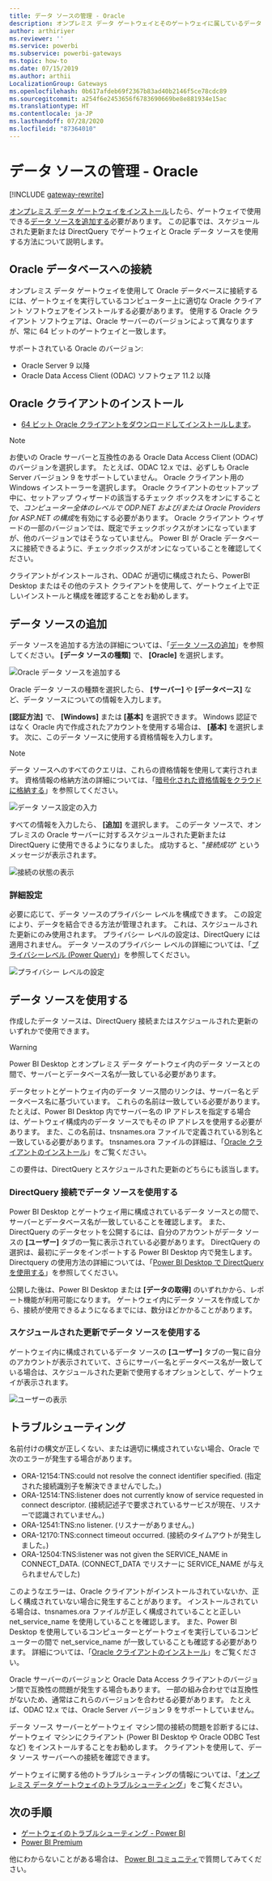 ```yaml
---
title: データ ソースの管理 - Oracle
description: オンプレミス データ ゲートウェイとそのゲートウェイに属しているデータ ソースを管理する方法。
author: arthiriyer
ms.reviewer: ''
ms.service: powerbi
ms.subservice: powerbi-gateways
ms.topic: how-to
ms.date: 07/15/2019
ms.author: arthii
LocalizationGroup: Gateways
ms.openlocfilehash: 0b617afdeb69f2367b83ad40b2146f5ce78cdc89
ms.sourcegitcommit: a254f6e2453656f6783690669be8e881934e15ac
ms.translationtype: HT
ms.contentlocale: ja-JP
ms.lasthandoff: 07/28/2020
ms.locfileid: "87364010"
---
```

# <a name="manage-your-data-source---oracle"></a>データ ソースの管理 - Oracle

[!INCLUDE [gateway-rewrite](../includes/gateway-rewrite.md)]

[オンプレミス データ ゲートウェイをインストール](/data-integration/gateway/service-gateway-install)したら、ゲートウェイで使用できる[データ ソースを追加する](service-gateway-data-sources.md#add-a-data-source)必要があります。 この記事では、スケジュールされた更新または DirectQuery でゲートウェイと Oracle データ ソースを使用する方法について説明します。

## <a name="connect-to-an-oracle-database"></a>Oracle データベースへの接続
オンプレミス データ ゲートウェイを使用して Oracle データベースに接続するには、ゲートウェイを実行しているコンピューター上に適切な Oracle クライアント ソフトウェアをインストールする必要があります。 使用する Oracle クライアント ソフトウェアは、Oracle サーバーのバージョンによって異なりますが、常に 64 ビットのゲートウェイと一致します。

サポートされている Oracle のバージョン: 
- Oracle Server 9 以降
- Oracle Data Access Client (ODAC) ソフトウェア 11.2 以降

## <a name="install-the-oracle-client"></a>Oracle クライアントのインストール
- [64 ビット Oracle クライアントをダウンロードしてインストールします](https://www.oracle.com/database/technologies/odac-downloads.html)。

> [!NOTE]
> お使いの Oracle サーバーと互換性のある Oracle Data Access Client (ODAC) のバージョンを選択します。 たとえば、ODAC 12.x では、必ずしも Oracle Server バージョン 9 をサポートしていません。
> Oracle クライアント用の Windows インストーラーを選択します。
> Oracle クライアントのセットアップ中に、セットアップ ウィザードの該当するチェック ボックスをオンにすることで、*コンピューター全体のレベルで ODP.NET および/または Oracle Providers for ASP.NET の構成*を有効にする必要があります。 Oracle クライアント ウィザードの一部のバージョンでは、既定でチェックボックスがオンになっていますが、他のバージョンではそうなっていません。 Power BI が Oracle データベースに接続できるように、チェックボックスがオンになっていることを確認してください。
 
クライアントがインストールされ、ODAC が適切に構成されたら、PowerBI Desktop またはその他のテスト クライアントを使用して、ゲートウェイ上で正しいインストールと構成を確認することをお勧めします。

## <a name="add-a-data-source"></a>データ ソースの追加

データ ソースを追加する方法の詳細については、「[データ ソースの追加](service-gateway-data-sources.md#add-a-data-source)」を参照してください。 **[データ ソースの種類]** で、 **[Oracle]** を選択します。

![Oracle データ ソースを追加する](media/service-gateway-onprem-manage-oracle/data-source-oracle.png)

Oracle データ ソースの種類を選択したら、 **[サーバー]** や **[データベース]** など、データ ソースについての情報を入力します。 

**[認証方法]** で、 **[Windows]** または **[基本]** を選択できます。 Windows 認証ではなく Oracle 内で作成されたアカウントを使用する場合は、 **[基本]** を選択します。 次に、このデータ ソースに使用する資格情報を入力します。

> [!NOTE]
> データ ソースへのすべてのクエリは、これらの資格情報を使用して実行されます。 資格情報の格納方法の詳細については、「[暗号化された資格情報をクラウドに格納する](service-gateway-data-sources.md#store-encrypted-credentials-in-the-cloud)」を参照してください。

![データ ソース設定の入力](media/service-gateway-onprem-manage-oracle/data-source-oracle2.png)

すべての情報を入力したら、 **[追加]** を選択します。 このデータ ソースで、オンプレミスの Oracle サーバーに対するスケジュールされた更新または DirectQuery に使用できるようになりました。 成功すると、"*接続成功*" というメッセージが表示されます。

![接続の状態の表示](media/service-gateway-onprem-manage-oracle/datasourcesettings4.png)

### <a name="advanced-settings"></a>詳細設定

必要に応じて、データ ソースのプライバシー レベルを構成できます。 この設定により、データを結合できる方法が管理されます。 これは、スケジュールされた更新にのみ使用されます。 プライバシー レベルの設定は、DirectQuery には適用されません。 データ ソースのプライバシー レベルの詳細については、「[プライバシーレベル (Power Query)](https://support.office.com/article/Privacy-levels-Power-Query-CC3EDE4D-359E-4B28-BC72-9BEE7900B540)」を参照してください。

![プライバシー レベルの設定](media/service-gateway-onprem-manage-oracle/datasourcesettings9.png)

## <a name="use-the-data-source"></a>データ ソースを使用する

作成したデータ ソースは、DirectQuery 接続またはスケジュールされた更新のいずれかで使用できます。

> [!WARNING]
> Power BI Desktop とオンプレミス データ ゲートウェイ内のデータ ソースとの間で、サーバーとデータベース名が一致している必要があります。

データセットとゲートウェイ内のデータ ソース間のリンクは、サーバー名とデータベース名に基づいています。 これらの名前は一致している必要があります。 たとえば、Power BI Desktop 内でサーバー名の IP アドレスを指定する場合は、ゲートウェイ構成内のデータ ソースでもその IP アドレスを使用する必要があります。 また、この名前は、tnsnames.ora ファイルで定義されている別名と一致している必要があります。 tnsnames.ora ファイルの詳細は、「[Oracle クライアントのインストール](#install-the-oracle-client)」をご覧ください。

この要件は、DirectQuery とスケジュールされた更新のどちらにも該当します。

### <a name="use-the-data-source-with-directquery-connections"></a>DirectQuery 接続でデータ ソースを使用する

Power BI Desktop とゲートウェイ用に構成されているデータ ソースとの間で、サーバーとデータベース名が一致していることを確認します。 また、DirectQuery のデータセットを公開するには、自分のアカウントがデータ ソースの **[ユーザー]** タブの一覧に表示されている必要があります。 DirectQuery の選択は、最初にデータをインポートする Power BI Desktop 内で発生します。 Directquery の使用方法の詳細については、「[Power BI Desktop で DirectQuery を使用する](desktop-use-directquery.md)」を参照してください。

公開した後は、Power BI Desktop または **[データの取得]** のいずれかから、レポート機能が利用可能になります。 ゲートウェイ内にデータ ソースを作成してから、接続が使用できるようになるまでには、数分ほどかかることがあります。

### <a name="use-the-data-source-with-scheduled-refresh"></a>スケジュールされた更新でデータ ソースを使用する

ゲートウェイ内に構成されているデータ ソースの **[ユーザー]** タブの一覧に自分のアカウントが表示されていて、さらにサーバー名とデータベース名が一致している場合は、スケジュールされた更新で使用するオプションとして、ゲートウェイが表示されます。

![ユーザーの表示](media/service-gateway-onprem-manage-oracle/powerbi-gateway-enterprise-schedule-refresh.png)

## <a name="troubleshooting"></a>トラブルシューティング

名前付けの構文が正しくない、または適切に構成されていない場合、Oracle で次のエラーが発生する場合があります。

* ORA-12154:TNS:could not resolve the connect identifier specified. (指定された接続識別子を解決できませんでした。)
* ORA-12514:TNS:listener does not currently know of service requested in connect descriptor. (接続記述子で要求されているサービスが現在、リスナーで認識されていません。)
* ORA-12541:TNS:no listener. (リスナーがありません。)
* ORA-12170:TNS:connect timeout occurred. (接続のタイムアウトが発生しました。)
* ORA-12504:TNS:listener was not given the SERVICE_NAME in CONNECT_DATA. (CONNECT_DATA でリスナーに SERVICE_NAME が与えられませんでした)

このようなエラーは、Oracle クライアントがインストールされていないか、正しく構成されていない場合に発生することがあります。 インストールされている場合は、tnsnames.ora ファイルが正しく構成されていることと正しい net_service_name を使用していることを確認します。 また、Power BI Desktop を使用しているコンピューターとゲートウェイを実行しているコンピューターの間で net_service_name が一致していることも確認する必要があります。 詳細については、「[Oracle クライアントのインストール](#install-the-oracle-client)」をご覧ください。

Oracle サーバーのバージョンと Oracle Data Access クライアントのバージョン間で互換性の問題が発生する場合もあります。 一部の組み合わせでは互換性がないため、通常はこれらのバージョンを合わせる必要があります。 たとえば、ODAC 12.x では、Oracle Server バージョン 9 をサポートしていません。

データ ソース サーバーとゲートウェイ マシン間の接続の問題を診断するには、ゲートウェイ マシンにクライアント (Power BI Desktop や Oracle ODBC Test など) をインストールすることをお勧めします。 クライアントを使用して、データ ソース サーバーへの接続を確認できます。

ゲートウェイに関する他のトラブルシューティングの情報については、「[オンプレミス データ ゲートウェイのトラブルシューティング](/data-integration/gateway/service-gateway-tshoot)」をご覧ください。

## <a name="next-steps"></a>次の手順

* [ゲートウェイのトラブルシューティング - Power BI](service-gateway-onprem-tshoot.md)
* [Power BI Premium](../admin/service-premium-what-is.md)

他にわからないことがある場合は、 [Power BI コミュニティ](https://community.powerbi.com/)で質問してみてください。
